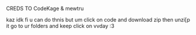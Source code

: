 CREDS TO CodeKage & mewtru

kaz idk fi u can do thnis but um click on code and download zip then unzi[p it go to ur folders and keep click on vvday :3
